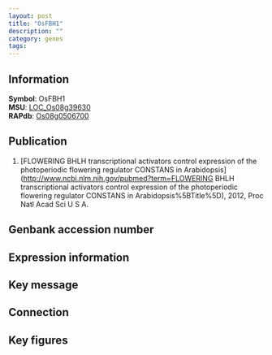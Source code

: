 ```yaml
---
layout: post
title: "OsFBH1"
description: ""
category: genes
tags: 
---
```


## Information
__Symbol__: OsFBH1  
__MSU__: [LOC_Os08g39630](http://rice.plantbiology.msu.edu/cgi-bin/ORF_infopage.cgi?orf=LOC_Os08g39630)  
__RAPdb__: [Os08g0506700](http://rapdb.dna.affrc.go.jp/viewer/gbrowse_details/irgsp1?name=Os08g0506700)  

## Publication
1. [FLOWERING BHLH transcriptional activators control expression of the photoperiodic flowering regulator CONSTANS in Arabidopsis](http://www.ncbi.nlm.nih.gov/pubmed?term=FLOWERING BHLH transcriptional activators control expression of the photoperiodic flowering regulator CONSTANS in Arabidopsis%5BTitle%5D), 2012, Proc Natl Acad Sci U S A.

## Genbank accession number

## Expression information

## Key message

## Connection

## Key figures


